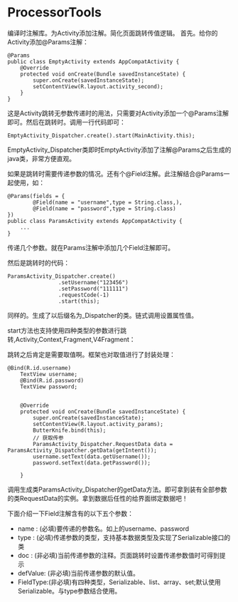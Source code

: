 # ProcessorTools
编译时注解库。为Activity添加注解。简化页面跳转传值逻辑。
首先。给你的Activity添加@Params注解：

```
@Params
public class EmptyActivity extends AppCompatActivity {
    @Override
    protected void onCreate(Bundle savedInstanceState) {
        super.onCreate(savedInstanceState);
        setContentView(R.layout.activity_second);
    }
}
```
这是Activity跳转无参数传递时的用法，只需要对Activity添加一个@Params注解即可。然后在跳转时。调用一行代码即可：

```
EmptyActivity_Dispatcher.create().start(MainActivity.this);
```
EmptyActivity_Dispatcher类即时EmptyActivity添加了注解@Params之后生成的java类，非常方便直观。

如果是跳转时需要传递参数的情况。还有个@Field注解。此注解结合@Params一起使用，如：

```
@Params(fields = {
        @Field(name = "username",type = String.class,),
        @Field(name = "password",type = String.class)
})
public class ParamsActivity extends AppCompatActivity {
	...
}
```
传递几个参数。就在Params注解中添加几个Field注解即可。

然后是跳转时的代码：

```
ParamsActivity_Dispatcher.create()
                .setUsername("123456")
                .setPassword("111111")
                .requestCode(-1)
                .start(this);
```
同样的。生成了以后缀名为_Dispatcher的类。链式调用设置属性值。

start方法也支持使用四种类型的参数进行跳转,Activity,Context,Fragment,V4Fragment：

跳转之后肯定是需要取值啊。框架也对取值进行了封装处理：

```
@Bind(R.id.username)
    TextView username;
    @Bind(R.id.password)
    TextView password;


    @Override
    protected void onCreate(Bundle savedInstanceState) {
        super.onCreate(savedInstanceState);
        setContentView(R.layout.activity_params);
        ButterKnife.bind(this);
        // 获取传参
        ParamsActivity_Dispatcher.RequestData data = ParamsActivity_Dispatcher.getData(getIntent());
        username.setText(data.getUsername());
        password.setText(data.getPassword());

    }
```
调用生成类ParamsActivity_Dispatcher的getData方法。即可拿到装有全部参数的类RequestData的实例。拿到数据后任性的给界面绑定数据吧！

下面介绍一下Field注解含有的以下五个参数：
 - name	:	(必填)要传递的参数名。如上的username、password
 - type		:	(必填)传递参数的类型，支持基本数据类型及实现了Serializable接口的类
 - doc		:	(非必填)当前传递参数的注释。页面跳转时设置传递参数值时可得到提示
 - defValue:	(非必填)当前传递参数的默认值。
 - FieldType:(非必填)有四种类型，Serializable、list、array、set;默认使用Serializable。与type参数结合使用。
